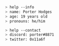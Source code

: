 ````zsh
> help --info
> name: Porter Hodges
> age: 19 years old
> pronouns: he/him
````

````zsh
> help --contact
> discord: porter#8871
> twitter: 0x11a6f
````
<!-- stolen from https://github.com/localdevice -->
